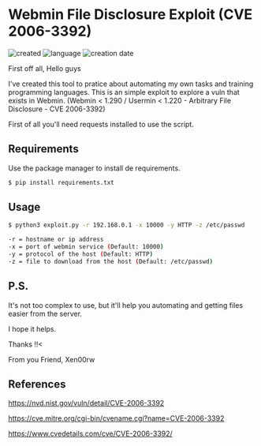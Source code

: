 # Webmin File Disclosure Exploit (CVE 2006-3392)

![created](https://img.shields.io/badge/platform-Linux-blue)
![language](https://img.shields.io/badge/language-Python-blue)
![creation date](https://img.shields.io/badge/creation_date-02/09/2021-blue)

First off all, Hello guys 

I've created this tool to pratice about automating my own tasks and training programming languages.
This is an simple exploit to explore a vuln that exists in Webmin. (Webmin < 1.290 / Usermin < 1.220 - Arbitrary File Disclosure - CVE 2006-3392)

First of all you'll need requests installed to use the script.

## Requirements
Use the package manager to install de requirements.

```bash
$ pip install requirements.txt
```
## Usage

```bash
$ python3 exploit.py -r 192.168.0.1 -x 10000 -y HTTP -z /etc/passwd

-r = hostname or ip address 
-x = port of webmin service (Default: 10000)
-y = protocol of the host (Default: HTTP)
-z = file to download from the host (Default: /etc/passwd)
```

## P.S.

It's not too complex to use, but it'll help you automating and getting files easier from the server.

I hope it helps.

Thanks !!<

From you Friend, Xen00rw

## References

https://nvd.nist.gov/vuln/detail/CVE-2006-3392

https://cve.mitre.org/cgi-bin/cvename.cgi?name=CVE-2006-3392

https://www.cvedetails.com/cve/CVE-2006-3392/

